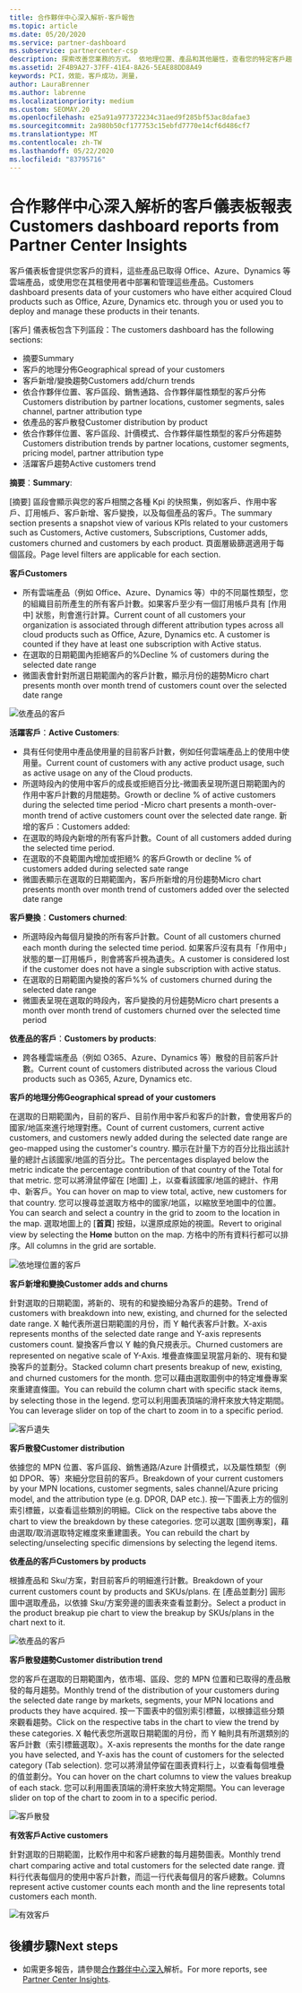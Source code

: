 ```yaml
---
title: 合作夥伴中心深入解析-客戶報告
ms.topic: article
ms.date: 05/20/2020
ms.service: partner-dashboard
ms.subservice: partnercenter-csp
description: 探索改善您業務的方式。 依地理位置、產品和其他屬性，查看您的特定客戶趨勢。
ms.assetid: 2F4B9A27-37FF-41E4-8A26-5EAE88DD8A49
keywords: PCI，效能，客戶成功，測量，
author: LauraBrenner
ms.author: labrenne
ms.localizationpriority: medium
ms.custom: SEOMAY.20
ms.openlocfilehash: e25a91a977372234c31aed9f285bf53ac8dafae3
ms.sourcegitcommit: 2a980b50cf177753c15ebfd7770e14cf6d486cf7
ms.translationtype: MT
ms.contentlocale: zh-TW
ms.lasthandoff: 05/22/2020
ms.locfileid: "83795716"
---
```

# <a name="customers-dashboard-reports-from-partner-center-insights"></a><span data-ttu-id="4d65a-105">合作夥伴中心深入解析的客戶儀表板報表</span><span class="sxs-lookup"><span data-stu-id="4d65a-105">Customers dashboard reports from Partner Center Insights</span></span>

<span data-ttu-id="4d65a-106">客戶儀表板會提供您客戶的資料，這些產品已取得 Office、Azure、Dynamics 等雲端產品，或使用您在其租使用者中部署和管理這些產品。</span><span class="sxs-lookup"><span data-stu-id="4d65a-106">Customers dashboard presents data of your customers who have either acquired Cloud products such as Office, Azure, Dynamics etc. through you or used you to deploy and manage these products in their tenants.</span></span> 
 
<span data-ttu-id="4d65a-107">[客戶] 儀表板包含下列區段：</span><span class="sxs-lookup"><span data-stu-id="4d65a-107">The customers dashboard has the following sections:</span></span> 

- <span data-ttu-id="4d65a-108">摘要</span><span class="sxs-lookup"><span data-stu-id="4d65a-108">Summary</span></span>  
- <span data-ttu-id="4d65a-109">客戶的地理分佈</span><span class="sxs-lookup"><span data-stu-id="4d65a-109">Geographical spread of your customers</span></span> 
- <span data-ttu-id="4d65a-110">客戶新增/變換趨勢</span><span class="sxs-lookup"><span data-stu-id="4d65a-110">Customers add/churn trends</span></span> 
- <span data-ttu-id="4d65a-111">依合作夥伴位置、客戶區段、銷售通路、合作夥伴屬性類型的客戶分佈</span><span class="sxs-lookup"><span data-stu-id="4d65a-111">Customers distribution by partner locations, customer segments, sales channel, partner attribution type</span></span> 
- <span data-ttu-id="4d65a-112">依產品的客戶散發</span><span class="sxs-lookup"><span data-stu-id="4d65a-112">Customer distribution by product</span></span> 
- <span data-ttu-id="4d65a-113">依合作夥伴位置、客戶區段、計價模式、合作夥伴屬性類型的客戶分佈趨勢</span><span class="sxs-lookup"><span data-stu-id="4d65a-113">Customers distribution trends by partner locations, customer segments, pricing model, partner attribution type</span></span> 
- <span data-ttu-id="4d65a-114">活躍客戶趨勢</span><span class="sxs-lookup"><span data-stu-id="4d65a-114">Active customers trend</span></span> 

<span data-ttu-id="4d65a-115">**摘要**：</span><span class="sxs-lookup"><span data-stu-id="4d65a-115">**Summary**:</span></span>

<span data-ttu-id="4d65a-116">[摘要] 區段會顯示與您的客戶相關之各種 Kpi 的快照集，例如客戶、作用中客戶、訂用帳戶、客戶新增、客戶變換，以及每個產品的客戶。</span><span class="sxs-lookup"><span data-stu-id="4d65a-116">The summary section presents a snapshot view of various KPIs related to your customers such as Customers, Active customers, Subscriptions, Customer adds, customers churned and customers by each product.</span></span> <span data-ttu-id="4d65a-117">頁面層級篩選適用于每個區段。</span><span class="sxs-lookup"><span data-stu-id="4d65a-117">Page level filters are applicable for each section.</span></span>

<span data-ttu-id="4d65a-118">**客戶**</span><span class="sxs-lookup"><span data-stu-id="4d65a-118">**Customers**</span></span>

- <span data-ttu-id="4d65a-119">所有雲端產品（例如 Office、Azure、Dynamics 等）中的不同屬性類型，您的組織目前所產生的所有客戶計數。如果客戶至少有一個訂用帳戶具有 [作用中] 狀態，則會進行計算。</span><span class="sxs-lookup"><span data-stu-id="4d65a-119">Current count of all customers your organization is associated through different attribution types across all cloud products such as Office, Azure, Dynamics etc. A customer is counted if they have at least one subscription with Active status.</span></span>  
- <span data-ttu-id="4d65a-120">在選取的日期範圍內拒絕客戶的%</span><span class="sxs-lookup"><span data-stu-id="4d65a-120">Decline % of customers during the selected date range</span></span> 
- <span data-ttu-id="4d65a-121">微圖表會針對所選日期範圍內的客戶計數，顯示月份的趨勢</span><span class="sxs-lookup"><span data-stu-id="4d65a-121">Micro chart presents month over month trend of customers count over the selected date range</span></span>

![依產品的客戶](images/pci/customerproduct.png)

<span data-ttu-id="4d65a-123">**活躍客戶**：</span><span class="sxs-lookup"><span data-stu-id="4d65a-123">**Active Customers**:</span></span>

- <span data-ttu-id="4d65a-124">具有任何使用中產品使用量的目前客戶計數，例如任何雲端產品上的使用中使用量。</span><span class="sxs-lookup"><span data-stu-id="4d65a-124">Current count of customers with any active product usage, such as active usage on any of the Cloud products.</span></span> 
- <span data-ttu-id="4d65a-125">所選時段內的使用中客戶的成長或拒絕百分比-微圖表呈現所選日期範圍內的作用中客戶計數的月間趨勢。</span><span class="sxs-lookup"><span data-stu-id="4d65a-125">Growth or decline % of active customers during the selected time period -Micro chart presents a month-over-month trend of active customers count over the selected date range.</span></span>
<span data-ttu-id="4d65a-126">新增的客戶：</span><span class="sxs-lookup"><span data-stu-id="4d65a-126">Customers added:</span></span>
- <span data-ttu-id="4d65a-127">在選取的時段內新增的所有客戶計數。</span><span class="sxs-lookup"><span data-stu-id="4d65a-127">Count of all customers added during the selected time period.</span></span>
- <span data-ttu-id="4d65a-128">在選取的不良範圍內增加或拒絕% 的客戶</span><span class="sxs-lookup"><span data-stu-id="4d65a-128">Growth or decline % of customers added during selected sate range</span></span> 
- <span data-ttu-id="4d65a-129">微圖表顯示在選取的日期範圍內，客戶所新增的月份趨勢</span><span class="sxs-lookup"><span data-stu-id="4d65a-129">Micro chart presents month over month trend of customers added over the selected date range</span></span> 

<span data-ttu-id="4d65a-130">**客戶變換**：</span><span class="sxs-lookup"><span data-stu-id="4d65a-130">**Customers churned**:</span></span>
- <span data-ttu-id="4d65a-131">所選時段內每個月變換的所有客戶計數。</span><span class="sxs-lookup"><span data-stu-id="4d65a-131">Count of all customers churned each month during the selected time period.</span></span> <span data-ttu-id="4d65a-132">如果客戶沒有具有「作用中」狀態的單一訂用帳戶，則會將客戶視為遺失。</span><span class="sxs-lookup"><span data-stu-id="4d65a-132">A customer is considered lost if the customer does not have a single subscription with active status.</span></span> 
- <span data-ttu-id="4d65a-133">在選取的日期範圍內變換的客戶%</span><span class="sxs-lookup"><span data-stu-id="4d65a-133">% of customers churned during the selected date range</span></span> 
- <span data-ttu-id="4d65a-134">微圖表呈現在選取的時段內，客戶變換的月份趨勢</span><span class="sxs-lookup"><span data-stu-id="4d65a-134">Micro chart presents a month over month trend of customers churned over the selected time period</span></span> 
 
<span data-ttu-id="4d65a-135">**依產品的客戶**：</span><span class="sxs-lookup"><span data-stu-id="4d65a-135">**Customers by products**:</span></span>
- <span data-ttu-id="4d65a-136">跨各種雲端產品（例如 O365、Azure、Dynamics 等）散發的目前客戶計數。</span><span class="sxs-lookup"><span data-stu-id="4d65a-136">Current count of customers distributed across the various Cloud products such as O365, Azure, Dynamics etc.</span></span>  

<span data-ttu-id="4d65a-137">**客戶的地理分佈**</span><span class="sxs-lookup"><span data-stu-id="4d65a-137">**Geographical spread of your customers**</span></span>

<span data-ttu-id="4d65a-138">在選取的日期範圍內，目前的客戶、目前作用中客戶和客戶的計數，會使用客戶的國家/地區來進行地理對應。</span><span class="sxs-lookup"><span data-stu-id="4d65a-138">Count of current customers, current active customers, and customers newly added during the selected date range are geo-mapped using the customer's country.</span></span> <span data-ttu-id="4d65a-139">顯示在計量下方的百分比指出該計量的總計占該國家/地區的百分比。</span><span class="sxs-lookup"><span data-stu-id="4d65a-139">The percentages displayed below the metric indicate the percentage contribution of that country of the Total for that metric.</span></span> <span data-ttu-id="4d65a-140">您可以將滑鼠停留在 [地圖] 上，以查看該國家/地區的總計、作用中、新客戶。</span><span class="sxs-lookup"><span data-stu-id="4d65a-140">You can hover on map to view total, active, new customers for that country.</span></span> <span data-ttu-id="4d65a-141">您可以搜尋並選取方格中的國家/地區，以縮放至地圖中的位置。</span><span class="sxs-lookup"><span data-stu-id="4d65a-141">You can search and select a country in the grid to zoom to the location in the map.</span></span> <span data-ttu-id="4d65a-142">選取地圖上的 [**首頁**] 按鈕，以還原成原始的視圖。</span><span class="sxs-lookup"><span data-stu-id="4d65a-142">Revert to original view by selecting the **Home** button on the map.</span></span> <span data-ttu-id="4d65a-143">方格中的所有資料行都可以排序。</span><span class="sxs-lookup"><span data-stu-id="4d65a-143">All columns in the grid are sortable.</span></span>  

![依地理位置的客戶](images/pci/customersgeo.png)

<span data-ttu-id="4d65a-145">**客戶新增和變換**</span><span class="sxs-lookup"><span data-stu-id="4d65a-145">**Customer adds and churns**</span></span>

<span data-ttu-id="4d65a-146">針對選取的日期範圍，將新的、現有的和變換細分為客戶的趨勢。</span><span class="sxs-lookup"><span data-stu-id="4d65a-146">Trend of customers with breakdown into new, existing, and churned for the selected date range.</span></span> <span data-ttu-id="4d65a-147">X 軸代表所選日期範圍的月份，而 Y 軸代表客戶計數。</span><span class="sxs-lookup"><span data-stu-id="4d65a-147">X-axis represents months of the selected date range and Y-axis represents customers count.</span></span> <span data-ttu-id="4d65a-148">變換客戶會以 Y 軸的負尺規表示。</span><span class="sxs-lookup"><span data-stu-id="4d65a-148">Churned customers are represented on negative scale of Y-Axis.</span></span> <span data-ttu-id="4d65a-149">堆疊直條圖呈現當月新的、現有和變換客戶的並劃分。</span><span class="sxs-lookup"><span data-stu-id="4d65a-149">Stacked column chart presents breakup of new, existing, and churned customers for the month.</span></span> <span data-ttu-id="4d65a-150">您可以藉由選取圖例中的特定堆疊專案來重建直條圖。</span><span class="sxs-lookup"><span data-stu-id="4d65a-150">You can rebuild the column chart with specific stack items, by selecting those in the legend.</span></span> <span data-ttu-id="4d65a-151">您可以利用圖表頂端的滑杆來放大特定期間。</span><span class="sxs-lookup"><span data-stu-id="4d65a-151">You can leverage slider on top of the chart to zoom in to a specific period.</span></span> 

![客戶遺失](images/pci/customerslost.png)

<span data-ttu-id="4d65a-153">**客戶散發**</span><span class="sxs-lookup"><span data-stu-id="4d65a-153">**Customer distribution**</span></span>

<span data-ttu-id="4d65a-154">依據您的 MPN 位置、客戶區段、銷售通路/Azure 計價模式，以及屬性類型（例如 DPOR、等）來細分您目前的客戶。</span><span class="sxs-lookup"><span data-stu-id="4d65a-154">Breakdown of your current customers by your MPN locations, customer segments, sales channel/Azure pricing model, and the attribution type (e.g. DPOR, DAP etc.).</span></span> <span data-ttu-id="4d65a-155">按一下圖表上方的個別索引標籤，以查看這些類別的明細。</span><span class="sxs-lookup"><span data-stu-id="4d65a-155">Click on the respective tabs above the chart to view the breakdown by these categories.</span></span> <span data-ttu-id="4d65a-156">您可以選取 [圖例專案]，藉由選取/取消選取特定維度來重建圖表。</span><span class="sxs-lookup"><span data-stu-id="4d65a-156">You can rebuild the chart by selecting/unselecting specific dimensions by selecting the legend items.</span></span> 

<span data-ttu-id="4d65a-157">**依產品的客戶**</span><span class="sxs-lookup"><span data-stu-id="4d65a-157">**Customers by products**</span></span>

<span data-ttu-id="4d65a-158">根據產品和 Sku/方案，對目前客戶的明細進行計數。</span><span class="sxs-lookup"><span data-stu-id="4d65a-158">Breakdown of your current customers count by products and SKUs/plans.</span></span> <span data-ttu-id="4d65a-159">在 [產品並劃分] 圓形圖中選取產品，以依據 Sku/方案旁邊的圖表來查看並劃分。</span><span class="sxs-lookup"><span data-stu-id="4d65a-159">Select a product in the product breakup pie chart to view the breakup by SKUs/plans in the chart next to it.</span></span>

![依產品的客戶](images/pci/customerbyprod.png)

<span data-ttu-id="4d65a-161">**客戶散發趨勢**</span><span class="sxs-lookup"><span data-stu-id="4d65a-161">**Customer distribution trend**</span></span> 

<span data-ttu-id="4d65a-162">您的客戶在選取的日期範圍內，依市場、區段、您的 MPN 位置和已取得的產品散發的每月趨勢。</span><span class="sxs-lookup"><span data-stu-id="4d65a-162">Monthly trend of the distribution of your customers during the selected date range by markets, segments, your MPN locations and products they have acquired.</span></span> <span data-ttu-id="4d65a-163">按一下圖表中的個別索引標籤，以根據這些分類來觀看趨勢。</span><span class="sxs-lookup"><span data-stu-id="4d65a-163">Click on the respective tabs in the chart to view the trend by these categories.</span></span> <span data-ttu-id="4d65a-164">X 軸代表您所選取日期範圍的月份，而 Y 軸則具有所選類別的客戶計數（索引標籤選取）。</span><span class="sxs-lookup"><span data-stu-id="4d65a-164">X-axis represents the months for the date range you have selected, and Y-axis has the count of customers for the selected category (Tab selection).</span></span> <span data-ttu-id="4d65a-165">您可以將滑鼠停留在圖表資料行上，以查看每個堆疊的值並劃分。</span><span class="sxs-lookup"><span data-stu-id="4d65a-165">You can hover on the chart columns to view the values breakup of each stack.</span></span> <span data-ttu-id="4d65a-166">您可以利用圖表頂端的滑杆來放大特定期間。</span><span class="sxs-lookup"><span data-stu-id="4d65a-166">You can leverage slider on top of the chart to zoom in to a specific period.</span></span>   

![客戶散發](images/pci/customerdistri.png)

<span data-ttu-id="4d65a-168">**有效客戶**</span><span class="sxs-lookup"><span data-stu-id="4d65a-168">**Active customers**</span></span>

<span data-ttu-id="4d65a-169">針對選取的日期範圍，比較作用中和客戶總數的每月趨勢圖表。</span><span class="sxs-lookup"><span data-stu-id="4d65a-169">Monthly trend chart comparing active and total customers for the selected date range.</span></span> <span data-ttu-id="4d65a-170">資料行代表每個月的使用中客戶計數，而這一行代表每個月的客戶總數。</span><span class="sxs-lookup"><span data-stu-id="4d65a-170">Columns represent active customer counts each month and the line represents total customers each month.</span></span> 

![有效客戶](images/pci/activecustomer.png)

## <a name="next-steps"></a><span data-ttu-id="4d65a-172">後續步驟</span><span class="sxs-lookup"><span data-stu-id="4d65a-172">Next steps</span></span>

- <span data-ttu-id="4d65a-173">如需更多報告，請參閱[合作夥伴中心深入](partner-center-insights.md)解析。</span><span class="sxs-lookup"><span data-stu-id="4d65a-173">For more reports, see [Partner Center Insights](partner-center-insights.md).</span></span>
